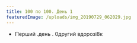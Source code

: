 ```yaml
---
title: 100 по 100. День 1
featuredImage: /uploads/img_20190729_062029.jpg
---
```

* Перший .день   .      0другий   вдорозі8к
